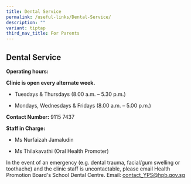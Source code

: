 ```yaml
---
title: Dental Service
permalink: /useful-links/Dental-Service/
description: ""
variant: tiptap
third_nav_title: For Parents
---
```

<h2>Dental Service</h2><p><strong>Operating hours:</strong></p><p><strong>Clinic is open every alternate week.</strong></p><p></p><ul data-tight="true" class="tight"><li><p>Tuesdays &amp; Thursdays (8.00 a.m. – 5.30 p.m.)</p></li><li><p>Mondays, Wednesdays &amp; Fridays (8.00 a.m. – 5.00 p.m.)</p></li></ul><p><strong>Contact Number:</strong>&nbsp;9115 7437</p><p><strong>Staff in Charge:</strong></p><ul data-tight="true" class="tight"><li><p>Ms Nurfaizah Jamaludin</p></li><li><p>Ms Thilakavathi (Oral Health Promoter)</p></li></ul><p></p><p>In the event of an emergency (e.g. dental trauma, facial/gum swelling or toothache) and the clinic staff is uncontactable, please email Health Promotion Board's School Dental Centre. Email:&nbsp;<a href="mailto:contact_YPS@hpb.gov.sg" rel="noopener noreferrer nofollow" target="_blank">contact_YPS@hpb.gov.sg</a></p>
